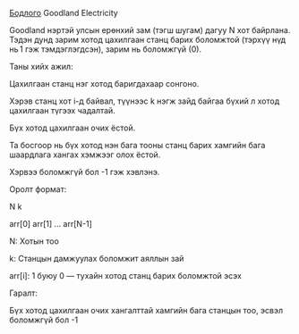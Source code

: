 [Бодлого](https://www.hackerrank.com/challenges/pylons/problem?isFullScreen=true) Goodland Electricity

Goodland нэртэй улсын ерөнхий зам (тэгш шугам) дагуу N хот байрлана. Тэдэн дунд зарим хотод цахилгаан станц барих боломжтой (тэрхүү нүд нь 1 гэж тэмдэглэгдсэн), зарим нь боломжгүй (0).

Таны хийх ажил:

Цахилгаан станц нэг хотод баригдахаар сонгоно.

Хэрэв станц хот i-д байвал, түүнээс k нэгж зайд байгаа бүхий л хотод цахилгаан түгээх чадалтай.

Бүх хотод цахилгаан очих ёстой.

Та босгоор нь бүх хотод нэн бага тооны станц барих хамгийн бага шаардлага хангах хэмжээг олох ёстой.

Хэрвээ боломжгүй бол -1 гэж хэвлэнэ.

Оролт формат:

N k

arr[0] arr[1] … arr[N-1]

N: Хотын тоо

k: Станцын дамжуулах боломжит аяллын зай

arr[i]: 1 буюу 0 — тухайн хотод станц барих боломжтой эсэх

Гаралт:

Бүх хотод цахилгаан очих хангалттай хамгийн бага станцын тоо, эсвэл боломжгүй бол -1

